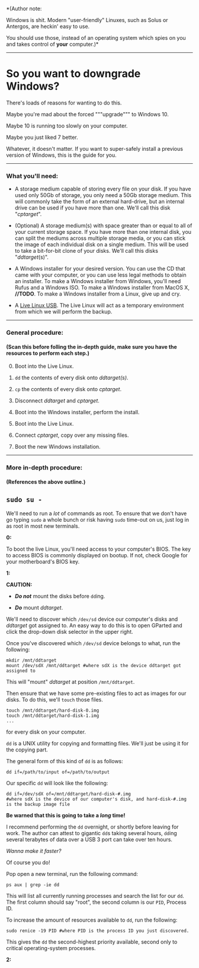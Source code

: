 *(Author note:

Windows is shit.
Modern "user-friendly" Linuxes, such as Solus or Antergos, are heckin' easy to use.

You should use those, instead of an operating system which spies on you and takes control of ****your**** computer.)*

---

# So you want to downgrade Windows?

There's loads of reasons for wanting to do this.

Maybe you're mad about the forced """upgrade""" to Windows 10.

Maybe 10 is running too slowly on your computer.

Maybe you just liked 7 better.

Whatever, it doesn't matter.
If you want to super-safely install a previous version of Windows, this is the guide for you.

---

### What you'll need:

 + A storage medium capable of storing every file on your disk.
   If you have used only 50Gb of storage, you only need a 50Gb storage medium.
   This will commonly take the form of an external hard-drive, but an internal drive can be used if you have more than one.
   We'll call this disk "*cptarget*".

 + (Optional) A storage medium(s) with space greater than or equal to all of your current storage space.
   If you have more than one internal disk, you can split the mediums across multiple storage media, or you can stick the image of each individual disk on a single medium.
   This will be used to take a bit-for-bit clone of your disks.
   We'll call this disks "*ddtarget*(s)".

 + A Windows installer for your desired version.
   You can use the CD that came with your computer, or you can use less legal methods to obtain an installer.
   To make a Windows installer from Windows, you'll need Rufus and a Windows ISO.
   To make a Windows installer from MacOS X, **//TODO**.
   To make a Windows installer from a Linux, give up and cry.

 + A [Live Linux USB](https://github.com/AbsolutelyLudicrous/Misc/blob/master/linux-live-usbs.markdown).
   The Live Linux will act as a temporary environment from which we will perform the backup.

---

### General procedure:

#### (Scan this before folling the in-depth guide, make sure you have the resources to perform each step.)

0. Boot into the Live Linux.

1. `dd` the contents of every disk onto *ddtarget(s)*.

2. `cp` the contents of every disk onto *cptarget*.

3. Disconnect *ddtarget* and *cptarget*.

4. Boot into the Windows installer, perform the install.

5. Boot into the Live Linux.

6. Connect *cptarget*, copy over any missing files.

7. Boot the new Windows installation.

---

### More in-depth procedure:

#### (References the above outline.)

## `sudo su -`

We'll need to run a *lot* of commands as root.
To ensure that we don't have go typing `sudo` a whole bunch or risk having `sudo` time-out on us, just log in as root in most new terminals.

**0:**

To boot the live Linux, you'll need access to your computer's BIOS.
The key to access BIOS is commonly displayed on bootup.
If not, check Google for your motherboard's BIOS key.

**1:**

**CAUTION:**

 + ***Do not*** mount the disks before `dd`ing.

 + ***Do*** mount *ddtarget*.

We'll need to discover which `/dev/sd` device our computer's disks and *ddtarget* got assigned to.
An easy way to do this is to open GParted and click the drop-down disk selector in the upper right.

Once you've discovered which `/dev/sd` device belongs to what, run the following:

    mkdir /mnt/ddtarget
    mount /dev/sdX /mnt/ddtarget #where sdX is the device ddtarget got assigned to

This will "mount" *ddtarget* at position `/mnt/ddtarget`.

Then ensure that we have some pre-existing files to act as images for our disks.
To do this, we'll `touch` those files.

    touch /mnt/ddtarget/hard-disk-0.img
    touch /mnt/ddtarget/hard-disk-1.img
    ...

for every disk on your computer.

`dd` is a UNIX utility for copying and formatting files.
We'll just be using it for the copying part.

The general form of this kind of `dd` is as follows:

    dd if=/path/to/input of=/path/to/output

Our specific `dd` will look like the following:

    dd if=/dev/sdX of=/mnt/ddtarget/hard-disk-#.img
    #where sdX is the device of our computer's disk, and hard-disk-#.img is the backup image file

**Be warned that this is going to take a *****long***** time!**

I recommend performing the `dd` overnight, or shortly before leaving for work.
The author can attest to gigantic `dd`s taking several hours, `dd`ing several terabytes of data over a USB 3 port can take over ten hours.

*Wanna make it faster?*

Of course you do!

Pop open a new terminal, run the following command:

    ps aux | grep -ie dd

This will list all currently running processes and search the list for our `dd`.
The first column should say "root", the second column is our `PID`, Process ID.

To increase the amount of resources available to `dd`, run the following:

    sudo renice -19 PID #where PID is the process ID you just discovered.

This gives the `dd` the second-highest priority available, second only to critical operating-system processes.

**2:**


